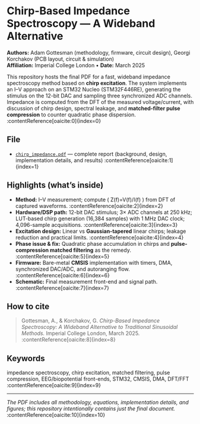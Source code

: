 # Chirp-Based Impedance Spectroscopy — A Wideband Alternative

**Authors:** Adam Gottesman (methodology, firmware, circuit design), Georgi Korchakov (PCB layout, circuit & simulation)  
**Affiliation:** Imperial College London • **Date:** March 2025

This repository hosts the final PDF for a fast, wideband impedance spectroscopy method based on **chirp excitation**. The system implements an I–V approach on an STM32 Nucleo (STM32F446RE), generating the stimulus on the 12-bit DAC and sampling three synchronized ADC channels. Impedance is computed from the DFT of the measured voltage/current, with discussion of chirp design, spectral leakage, and **matched-filter pulse compression** to counter quadratic phase dispersion. :contentReference[oaicite:0]{index=0}

## File
- [`chirp_impedance.pdf`](chirp_impedance.pdf) — complete report (background, design, implementation details, and results) :contentReference[oaicite:1]{index=1}

## Highlights (what’s inside)
- **Method:** I–V measurement; compute \( Z(f)=V(f)/I(f) \) from DFT of captured waveforms. :contentReference[oaicite:2]{index=2}  
- **Hardware/DSP path:** 12-bit DAC stimulus; 3× ADC channels at 250 kHz; LUT-based chirp generation (16,384 samples) with 1 MHz DAC clock; 4,096-sample acquisitions. :contentReference[oaicite:3]{index=3}  
- **Excitation design:** Linear vs **Gaussian-tapered** linear chirps; leakage reduction and practical limits. :contentReference[oaicite:4]{index=4}  
- **Phase issue & fix:** Quadratic phase accumulation in chirps and **pulse-compression matched filtering** as the remedy. :contentReference[oaicite:5]{index=5}  
- **Firmware:** Bare-metal **CMSIS** implementation with timers, DMA, synchronized DAC/ADC, and autoranging flow. :contentReference[oaicite:6]{index=6}  
- **Schematic:** Final measurement front-end and signal path. :contentReference[oaicite:7]{index=7}

## How to cite
> Gottesman, A., & Korchakov, G. *Chirp-Based Impedance Spectroscopy: A Wideband Alternative to Traditional Sinusoidal Methods.* Imperial College London, March 2025. :contentReference[oaicite:8]{index=8}

## Keywords
impedance spectroscopy, chirp excitation, matched filtering, pulse compression, EEG/biopotential front-ends, STM32, CMSIS, DMA, DFT/FFT :contentReference[oaicite:9]{index=9}

---

*The PDF includes all methodology, equations, implementation details, and figures; this repository intentionally contains just the final document.* :contentReference[oaicite:10]{index=10}
